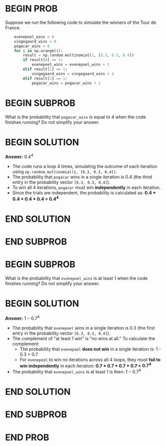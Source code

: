# BEGIN PROB

Suppose we run the following code to simulate the winners of the Tour de France.

```py
    evenepoel_wins = 0
    vingegaard_wins = 0
    pogacar_wins = 0
    for i in np.arange(4):
        result = np.random.multinomial(1, [0.3, 0.3, 0.4])
        if result[0] == 1:
            evenepoel_wins = evenepoel_wins + 1
        elif result[1] == 1:
            vingegaard_wins = vingegaard_wins + 1
        elif result[2] == 1:
            pogacar_wins = pogacar_wins + 1
```

# BEGIN SUBPROB

What is the probability that `pogacar_wins` is equal to 4 when the code finishes running? Do not simplify your answer.

# BEGIN SOLUTION

**Answer:** $0.4 ^ 4$

- The code runs a loop 4 times, simulating the outcome of each iteration using `np.random.multinomial(1, [0.3, 0.3, 0.4])`.
- The probability that `pogacar` wins in a single iteration is 0.4 (the third entry in the probability vector `[0.3, 0.3, 0.4]`).
- To win all 4 iterations, `pogacar` must win **independently** in each iteration.
- Since the trials are independent, the probability is calculated as: **0.4 * 0.4 * 0.4 * 0.4 = $0.4 ^ 4$**

# END SOLUTION

# END SUBPROB

# BEGIN SUBPROB

What is the probability that `evenepoel_wins` is at least 1 when the code finishes running? Do not simplify your answer.

# BEGIN SOLUTION

**Answer:** $1 - 0.7 ^ 4$

- The probability that `evenepoel` wins in a single iteration is 0.3 (the first entry in the probability vector `[0.3, 0.3, 0.4]`).
- The complement of "at least 1 win" is "no wins at all." To calculate the complement:
  - The probability that `evenepoel` **does not win** in a single iteration is: 1 - 0.3 = 0.7
  - For `evenepoel` to win no iterations across all 4 loops, they must **fail to win independently** in each iteration: **0.7 * 0.7 * 0.7 * 0.7 = $0.7 ^ 4$**
- The probability that `evenepoel_wins` is at least 1 is then: $1 - 0.7 ^ 4$

# END SOLUTION

# END SUBPROB

# END PROB